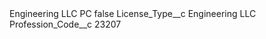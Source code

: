 <?xml version="1.0" encoding="UTF-8"?>
<CustomMetadata xmlns="http://soap.sforce.com/2006/04/metadata" xmlns:xsi="http://www.w3.org/2001/XMLSchema-instance" xmlns:xsd="http://www.w3.org/2001/XMLSchema">
    <label>Engineering LLC PC</label>
    <protected>false</protected>
    <values>
        <field>License_Type__c</field>
        <value xsi:type="xsd:string">Engineering LLC</value>
    </values>
    <values>
        <field>Profession_Code__c</field>
        <value xsi:type="xsd:string">23207</value>
    </values>
</CustomMetadata>
